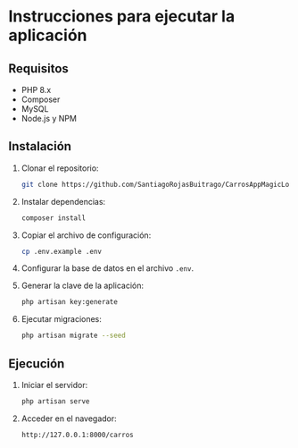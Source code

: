 # Instrucciones para ejecutar la aplicación

## Requisitos
- PHP 8.x
- Composer
- MySQL
- Node.js y NPM

## Instalación
1. Clonar el repositorio:
   ```bash
   git clone https://github.com/SantiagoRojasBuitrago/CarrosAppMagicLog
   ```

2. Instalar dependencias:
   ```bash
   composer install
   ```

3. Copiar el archivo de configuración:
   ```bash
   cp .env.example .env
   ```

4. Configurar la base de datos en el archivo `.env`.

5. Generar la clave de la aplicación:
   ```bash
   php artisan key:generate
   ```

6. Ejecutar migraciones:
   ```bash
   php artisan migrate --seed
   ```

## Ejecución
1. Iniciar el servidor:
   ```bash
   php artisan serve
   ```

2. Acceder en el navegador:
   ```
   http://127.0.0.1:8000/carros
   ```


